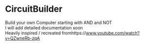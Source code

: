 # CircuitBuilder
Build your own Computer starting with AND and NOT  
I will add detailed documentation soon  
Heavily inspired / recreated fromhttps://www.youtube.com/watch?v=QZwneRb-zqA  
